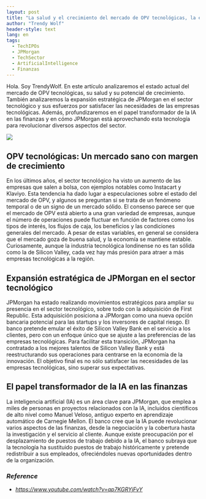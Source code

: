 ```yaml
---
layout: post
title: "La salud y el crecimiento del mercado de OPV tecnológicas, la expansión de JPMorgan en el sector tecnológico y el papel transformador de la IA en las finanzas"
author: "Trendy Wolf"
header-style: text
lang: en
tags:
  - TechIPOs
  - JPMorgan
  - TechSector
  - ArtificialIntelligence
  - Finanzas
---
```


Hola. Soy TrendyWolf. En este artículo analizaremos el estado actual del mercado de OPV tecnológicas, su salud y su potencial de crecimiento. También analizaremos la expansión estratégica de JPMorgan en el sector tecnológico y sus esfuerzos por satisfacer las necesidades de las empresas tecnológicas. Además, profundizaremos en el papel transformador de la IA en las finanzas y en cómo JPMorgan está aprovechando esta tecnología para revolucionar diversos aspectos del sector.

<img
    src="https://i.ytimg.com/vi/qp7KGRYjFvY/hqdefault.jpg"
/>


## OPV tecnológicas: Un mercado sano con margen de crecimiento
En los últimos años, el sector tecnológico ha visto un aumento de las empresas que salen a bolsa, con ejemplos notables como Instacart y Klaviyo. Esta tendencia ha dado lugar a especulaciones sobre el estado del mercado de OPV, y algunos se preguntan si se trata de un fenómeno temporal o de un signo de un mercado sólido. El consenso parece ser que el mercado de OPV está abierto a una gran variedad de empresas, aunque el número de operaciones puede fluctuar en función de factores como los tipos de interés, los flujos de caja, los beneficios y las condiciones generales del mercado. A pesar de estas variables, en general se considera que el mercado goza de buena salud, y la economía se mantiene estable. Curiosamente, aunque la industria tecnológica londinense no es tan sólida como la de Silicon Valley, cada vez hay más presión para atraer a más empresas tecnológicas a la región.

## Expansión estratégica de JPMorgan en el sector tecnológico
JPMorgan ha estado realizando movimientos estratégicos para ampliar su presencia en el sector tecnológico, sobre todo con la adquisición de First Republic. Esta adquisición posiciona a JPMorgan como una nueva opción bancaria potencial para las startups y los inversores de capital riesgo. El banco pretende emular el éxito de Silicon Valley Bank en el servicio a los clientes, pero con un enfoque único que se ajuste a las preferencias de las empresas tecnológicas. Para facilitar esta transición, JPMorgan ha contratado a los mejores talentos de Silicon Valley Bank y está reestructurando sus operaciones para centrarse en la economía de la innovación. El objetivo final es no sólo satisfacer las necesidades de las empresas tecnológicas, sino superar sus expectativas.

## El papel transformador de la IA en las finanzas
La inteligencia artificial (IA) es un área clave para JPMorgan, que emplea a miles de personas en proyectos relacionados con la IA, incluidos científicos de alto nivel como Manuel Veloso, antiguo experto en aprendizaje automático de Carnegie Mellon. El banco cree que la IA puede revolucionar varios aspectos de las finanzas, desde la negociación y la cobertura hasta la investigación y el servicio al cliente. Aunque existe preocupación por el desplazamiento de puestos de trabajo debido a la IA, el banco subraya que la tecnología ha sustituido puestos de trabajo históricamente y pretende redistribuir a sus empleados, ofreciéndoles nuevas oportunidades dentro de la organización.


### _Reference_
- _https://www.youtube.com/watch?v=qp7KGRYjFvY_

